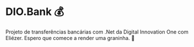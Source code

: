 # DIO.Bank 💰
Projeto de transferências bancárias com .Net da Digital Innovation One com Eliézer.
Espero que comece a render uma graninha. 🤑

